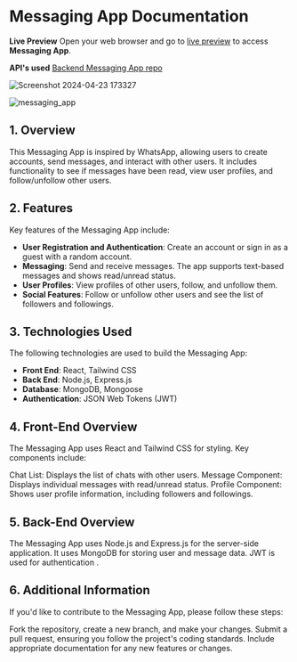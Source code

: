 # Messaging App Documentation

**Live Preview**
Open your web browser and go to [live preview](https://messagingbemimg.netlify.app/) to access **Messaging App**.

**API's used**
[Backend Messaging App repo](https://github.com/beMimg/backend_messaging_app)

![Screenshot 2024-04-23 173327](https://github.com/beMimg/backend_messaging_app/assets/126000960/0ee4a055-6ba5-45b2-87eb-2f7a5c02bc53)

![messaging_app](https://github.com/beMimg/backend_messaging_app/assets/126000960/9579e763-a0f3-481b-8bdf-2fe435476e38)


## 1. Overview

This Messaging App is inspired by WhatsApp, allowing users to create accounts, send messages, and interact with other users. It includes functionality to see if messages have been read, view user profiles, and follow/unfollow other users.

## 2. Features

Key features of the Messaging App include:

- **User Registration and Authentication**: Create an account or sign in as a guest with a random account.
- **Messaging**: Send and receive messages. The app supports text-based messages and shows read/unread status.
- **User Profiles**: View profiles of other users, follow, and unfollow them.
- **Social Features**: Follow or unfollow other users and see the list of followers and followings.

## 3. Technologies Used

The following technologies are used to build the Messaging App:

- **Front End**: React, Tailwind CSS
- **Back End**: Node.js, Express.js
- **Database**: MongoDB, Mongoose
- **Authentication**: JSON Web Tokens (JWT)

## 4. Front-End Overview

The Messaging App uses React and Tailwind CSS for styling. Key components include:

Chat List: Displays the list of chats with other users.
Message Component: Displays individual messages with read/unread status.
Profile Component: Shows user profile information, including followers and followings.

## 5. Back-End Overview

The Messaging App uses Node.js and Express.js for the server-side application. It uses MongoDB for storing user and message data. JWT is used for authentication .

## 6. Additional Information

If you'd like to contribute to the Messaging App, please follow these steps:

Fork the repository, create a new branch, and make your changes.
Submit a pull request, ensuring you follow the project's coding standards.
Include appropriate documentation for any new features or changes.
